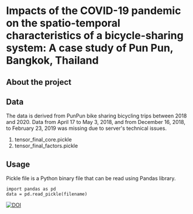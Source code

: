 # Impacts of the COVID-19 pandemic on the spatio-temporal characteristics of a bicycle-sharing system: A case study of Pun Pun, Bangkok, Thailand
## About the project

## Data
The data is derived from PunPun bike sharing bicycling trips between 2018 and 2020. Data from April 17 to May 3, 2018, and from December 16, 2018, to February 23, 2019 was missing due to server's technical issues.
1. tensor_final_core.pickle
2. tensor_final_factors.pickle

## Usage
Pickle file is a Python binary file that can be read using Pandas library.
```
import pandas as pd
data = pd.read_pickle(filename)
```
[![DOI](https://zenodo.org/badge/505707457.svg)](https://zenodo.org/badge/latestdoi/505707457)
